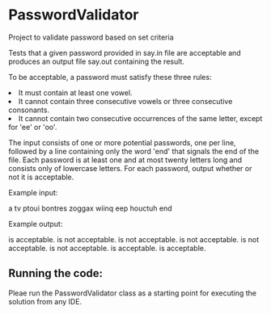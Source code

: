 # PasswordValidator
Project to validate password based on set criteria


Tests that a given password provided in say.in file are acceptable and produces an output file say.out containing the result. 

To be acceptable, a password must satisfy these three rules:

<li>It must contain at least one vowel.</li>
<li>It cannot contain three consecutive vowels or three consecutive consonants.</li>
<li>It cannot contain two consecutive occurrences of the same letter, except for 'ee' or 'oo'. </li>

The input consists of one or more potential passwords, one per line, followed by a line containing only the word 'end' that signals the end of the file. Each password is at least one and at most twenty letters long and consists only of lowercase letters. For each password, output whether or not it is acceptable.

Example input:

a
tv
ptoui
bontres
zoggax
wiinq
eep
houctuh
end


Example output:

<a> is acceptable.
<tv> is not acceptable.
<ptoui> is not acceptable.
<bontres> is not acceptable.
<zoggax> is not acceptable.
<wiinq> is not acceptable.
<eep> is acceptable.
<houctuh> is acceptable.


<h2>Running the code:</h2>

Pleae run the PasswordValidator class as a starting point for executing the solution from any IDE.

